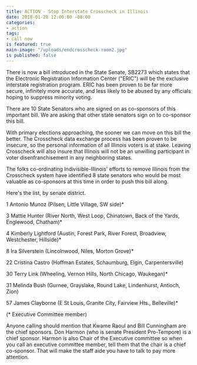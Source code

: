 ```yaml
---
title: ACTION - Stop Interstate Crosscheck in Illinois
date: 2018-01-28 12:00:00 -06:00
categories:
- action
tags:
- call now
is featured: true
main-image: "/uploads/endcrosscheck-room2.jpg"
is published: false
---
```


There is now a bill introduced in the State Senate, SB2273 which states that the Electronic Registration Information Center ("ERIC") will be the exclusive interstate registration program. ERIC has been proven to be far more secure, infinitely more accurate, and less likely to be abused by any officials hoping to suppress minority voting.

There are 10 State Senators who are signed on as co-sponsors of this important bill. We are asking that other state senators sign on to co-sponsor this bill. 

With primary elections approaching, the sooner we can move on this bill the better. The Crosscheck data exchange process has been proven to be insecure, so the personal information of all Illinois voters is at stake. Leaving Crosscheck will also insure that Illinois will not be an unwilling participant in voter disenfranchisement in any neighboring states.

The folks co-ordinating Indivisible-Illinois' efforts to remove Illinois from the Crosscheck system have identified 8 state senators who would be most valuable as co-sponsors at this time in order to push this bill along. 

Here's the list, by senate district.

1 Antonio Munoz (Pilsen, Little Village, SW side)*

3 Mattie Hunter (River North, West Loop, Chinatown, Back of the Yards, Englewood, Chatham)*

4 Kimberly Lightford (Austin, Forest Park, River Forest, Broadview, Westchester, Hillside)*

8 Ira Silverstein (Lincolnwood, Niles, Morton Grove)*

22 Cristina Castro (Hoffman Estates, Schaumburg, Elgin, Carpentersville)

30 Terry Link (Wheeling, Vernon Hills, North Chicago, Waukegan)*

31 Melinda Bush (Gurnee, Grayslake, Round Lake, Lindenhurst, Antioch, Zion)

57 James Clayborne (E St Louis, Granite City, Fairview Hts., Belleville)*

(* Executive Committee member)

Anyone calling should mention that Kwame Raoul and Bill Cunningham are the chief sponsors.  Don Harmon (who is senate President Pro-Tempore) is a chief sponsor.  Harmon is also Chair of the Executive committee so when you call an executive committee member, tell them that the chair is a chief co-sponsor.  That will make the staff aide you have to talk to pay more attention.  